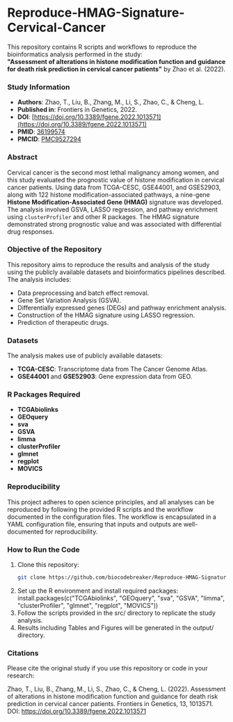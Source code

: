 # Reproduce-HMAG-Signature-Cervical-Cancer

This repository contains R scripts and workflows to reproduce the bioinformatics analysis performed in the study:  
**"Assessment of alterations in histone modification function and guidance for death risk prediction in cervical cancer patients"** by Zhao et al. (2022).

### **Study Information**
- **Authors**: Zhao, T., Liu, B., Zhang, M., Li, S., Zhao, C., & Cheng, L.
- **Published in**: Frontiers in Genetics, 2022.
- **DOI**: [https://doi.org/10.3389/fgene.2022.1013571](https://doi.org/10.3389/fgene.2022.1013571)
- **PMID**: [36199574](https://pubmed.ncbi.nlm.nih.gov/36199574/)
- **PMCID**: [PMC9527294](https://doi.org/10.3389/fgene.2022.1013571)

### **Abstract**  
Cervical cancer is the second most lethal malignancy among women, and this study evaluated the prognostic value of histone modification in cervical cancer patients. Using data from TCGA-CESC, GSE44001, and GSE52903, along with 122 histone modification-associated pathways, a nine-gene **Histone Modification-Associated Gene (HMAG)** signature was developed. The analysis involved GSVA, LASSO regression, and pathway enrichment using `clusterProfiler` and other R packages. The HMAG signature demonstrated strong prognostic value and was associated with differential drug responses. 

### **Objective of the Repository**  
This repository aims to reproduce the results and analysis of the study using the publicly available datasets and bioinformatics pipelines described. The analysis includes:

- Data preprocessing and batch effect removal.
- Gene Set Variation Analysis (GSVA).
- Differentially expressed genes (DEGs) and pathway enrichment analysis.
- Construction of the HMAG signature using LASSO regression.
- Prediction of therapeutic drugs.

### **Datasets**  
The analysis makes use of publicly available datasets:
- **TCGA-CESC**: Transcriptome data from The Cancer Genome Atlas.
- **GSE44001** and **GSE52903**: Gene expression data from GEO.

### **R Packages Required**  
- **TCGAbiolinks**
- **GEOquery**
- **sva**
- **GSVA**
- **limma**
- **clusterProfiler**
- **glmnet**
- **regplot**
- **MOVICS**

### **Reproducibility**  
This project adheres to open science principles, and all analyses can be reproduced by following the provided R scripts and the workflow documented in the configuration files. The workflow is encapsulated in a YAML configuration file, ensuring that inputs and outputs are well-documented for reproducibility.

### **How to Run the Code**  
1. Clone this repository:
   ```bash
   git clone https://github.com/biocodebreaker/Reproduce-HMAG-Signature-Cervical-Cancer.git

2. Set up the R environment and install required packages:
   install.packages(c("TCGAbiolinks", "GEOquery", "sva", "GSVA", "limma", "clusterProfiler", "glmnet", "regplot", "MOVICS"))
3. Follow the scripts provided in the src/ directory to replicate the study analysis.
4. Results including Tables and Figures will be generated in the output/ directory.

### Citations

Please cite the original study if you use this repository or code in your research:

Zhao, T., Liu, B., Zhang, M., Li, S., Zhao, C., & Cheng, L. (2022). Assessment of alterations in histone modification function and guidance for death risk prediction in cervical cancer patients. Frontiers in Genetics, 13, 1013571. DOI: https://doi.org/10.3389/fgene.2022.1013571
